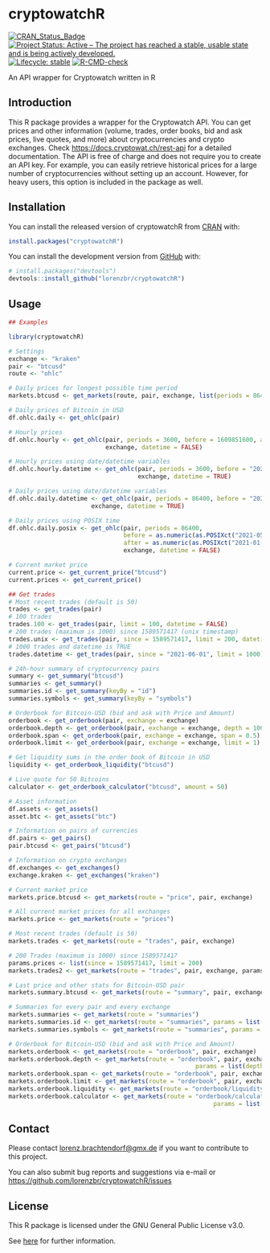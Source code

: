 
<!-- README.md is generated from README.Rmd. Please edit that file -->

# cryptowatchR

<!-- badges: start -->

[![CRAN\_Status\_Badge](https://www.r-pkg.org/badges/version/cryptowatchR)](https://cran.r-project.org/package=cryptowatchR)
[![Project Status: Active – The project has reached a stable, usable
state and is being actively
developed.](https://www.repostatus.org/badges/latest/active.svg)](https://www.repostatus.org/#active)
[![Lifecycle:
stable](https://img.shields.io/badge/lifecycle-stable-green.svg)](https://lifecycle.r-lib.org/articles/stages.html#stable-1)
[![R-CMD-check](https://github.com/lorenzbr/cryptowatchR/workflows/R-CMD-check/badge.svg)](https://github.com/lorenzbr/cryptowatchR/actions)
<!-- badges: end -->

An API wrapper for Cryptowatch written in R

## Introduction

This R package provides a wrapper for the Cryptowatch API. You can get
prices and other information (volume, trades, order books, bid and ask
prices, live quotes, and more) about cryptocurrencies and crypto
exchanges. Check <https://docs.cryptowat.ch/rest-api> for a detailed
documentation. The API is free of charge and does not require you to
create an API key. For example, you can easily retrieve historical
prices for a large number of cryptocurrencies without setting up an
account. However, for heavy users, this option is included in the
package as well.

## Installation

You can install the released version of cryptowatchR from
[CRAN](https://CRAN.R-project.org) with:

``` r
install.packages("cryptowatchR")
```

You can install the development version from
[GitHub](https://github.com/) with:

``` r
# install.packages("devtools")
devtools::install_github("lorenzbr/cryptowatchR")
```

## Usage

``` r
## Examples

library(cryptowatchR)

# Settings
exchange <- "kraken"
pair <- "btcusd"
route <- "ohlc"

# Daily prices for longest possible time period
markets.btcusd <- get_markets(route, pair, exchange, list(periods = 86400))

# Daily prices of Bitcoin in USD
df.ohlc.daily <- get_ohlc(pair)

# Hourly prices
df.ohlc.hourly <- get_ohlc(pair, periods = 3600, before = 1609851600, after = 1609506000,
                           exchange, datetime = FALSE)

# Hourly prices using date/datetime variables
df.ohlc.hourly.datetime <- get_ohlc(pair, periods = 3600, before = "2021-01-05", after = "2021-01-01",
                                    exchange, datetime = TRUE)

# Daily prices using date/datetime variables
df.ohlc.daily.datetime <- get_ohlc(pair, periods = 86400, before = "2021-05-12", after = "2021-01-01",
                       exchange, datetime = TRUE)

# Daily prices using POSIX time
df.ohlc.daily.posix <- get_ohlc(pair, periods = 86400, 
                                before = as.numeric(as.POSIXct("2021-05-12 14:00:00 UCT")),
                                after = as.numeric(as.POSIXct("2021-01-01 14:00:00 UCT")), 
                                exchange, datetime = FALSE)

# Current market price
current.price <- get_current_price("btcusd")
current.prices <- get_current_price()

## Get trades
# Most recent trades (default is 50)
trades <- get_trades(pair)
# 100 trades
trades.100 <- get_trades(pair, limit = 100, datetime = FALSE)
# 200 trades (maximum is 1000) since 1589571417 (unix timestamp)
trades.unix <- get_trades(pair, since = 1589571417, limit = 200, datetime = FALSE)
# 1000 trades and datetime is TRUE
trades.datetime <- get_trades(pair, since = "2021-06-01", limit = 1000)

# 24h-hour summary of cryptocurrency pairs
summary <- get_summary("btcusd")
summaries <- get_summary()
summaries.id <- get_summary(keyBy = "id")
summaries.symbols <- get_summary(keyBy = "symbols")

# Orderbook for Bitcoin-USD (bid and ask with Price and Amount)
orderbook <- get_orderbook(pair, exchange = exchange)
orderbook.depth <- get_orderbook(pair, exchange = exchange, depth = 100)
orderbook.span <- get_orderbook(pair, exchange = exchange, span = 0.5)
orderbook.limit <- get_orderbook(pair, exchange = exchange, limit = 1)

# Get liquidity sums in the order book of Bitcoin in USD
liquidity <- get_orderbook_liquidity("btcusd")

# Live quote for 50 Bitcoins
calculator <- get_orderbook_calculator("btcusd", amount = 50)

# Asset information
df.assets <- get_assets()
asset.btc <- get_assets("btc")

# Information on pairs of currencies
df.pairs <- get_pairs()
pair.btcusd <- get_pairs("btcusd")

# Information on crypto exchanges
df.exchanges <- get_exchanges()
exchange.kraken <- get_exchanges("kraken")

# Current market price
markets.price.btcusd <- get_markets(route = "price", pair, exchange)

# All current market prices for all exchanges
markets.price <- get_markets(route = "prices")

# Most recent trades (default is 50)
markets.trades <- get_markets(route = "trades", pair, exchange)

# 200 Trades (maximum is 1000) since 1589571417
params.prices <- list(since = 1589571417, limit = 200)
markets.trades2 <- get_markets(route = "trades", pair, exchange, params.prices)

# Last price and other stats for Bitcoin-USD pair
markets.summary.btcusd <- get_markets(route = "summary", pair, exchange)

# Summaries for every pair and every exchange
markets.summaries <- get_markets(route = "summaries")
markets.summaries.id <- get_markets(route = "summaries", params = list(keyBy = "id"))
markets.summaries.symbols <- get_markets(route = "summaries", params = list(keyBy = "symbols"))

# Orderbook for Bitcoin-USD (bid and ask with Price and Amount)
markets.orderbook <- get_markets(route = "orderbook", pair, exchange)
markets.orderbook.depth <- get_markets(route = "orderbook", pair, exchange,
                                                    params = list(depth = 100))
markets.orderbook.span <- get_markets(route = "orderbook", pair, exchange, params = list(span = 0.5))
markets.orderbook.limit <- get_markets(route = "orderbook", pair, exchange, params = list(limit = 1))
markets.orderbook.liquidity <- get_markets(route = "orderbook/liquidity", pair, exchange)
markets.orderbook.calculator <- get_markets(route = "orderbook/calculator", pair, exchange,
                                                         params = list(amount = 1))
```

## Contact

Please contact <lorenz.brachtendorf@gmx.de> if you want to contribute to
this project.

You can also submit bug reports and suggestions via e-mail or
<https://github.com/lorenzbr/cryptowatchR/issues>

## License

This R package is licensed under the GNU General Public License v3.0.

See
[here](https://github.com/lorenzbr/cryptowatchR/blob/main/LICENSE.md)
for further information.
